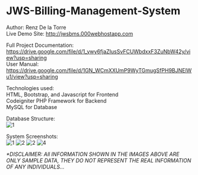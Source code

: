 # JWS-Billing-Management-System
 Author: Renz De la Torre <br/>
 Live Demo Site: <a href="http://jwsbms.000webhostapp.com" target="_blank">http://jwsbms.000webhostapp.com</a>

Full Project Documentation: https://drive.google.com/file/d/1_ywy6fjaZIusSvFCUWbdxxF3ZuNbW42y/view?usp=sharing
<br />
User Manual: https://drive.google.com/file/d/1GN_WCmXXUmP9WyTGmugSfPH9BJNElWu1/view?usp=sharing
 
 Technologies used:<br/>
 HTML, Bootstrap, and Javascript for Frontend<br/>
 Codeigniter PHP Framework for Backend<br/>
 MySQL for Database<br/>
 
 Database Structure: <br/>
![1](https://user-images.githubusercontent.com/88235225/140684546-56f76beb-555b-4050-b8b1-643302f5e5a1.jpg)

System Screenshots: <br/>
![1](https://user-images.githubusercontent.com/88235225/155880161-bfdd990a-0eee-45a7-8442-a51eb22e1de6.png)
![2](https://user-images.githubusercontent.com/88235225/155880171-208e7911-6e16-4ba6-bebe-52556d7c9160.png)
![2](https://user-images.githubusercontent.com/88235225/155880175-1874631c-e728-4ad5-b861-07b17512346d.png)
![4](https://user-images.githubusercontent.com/88235225/155880178-a03d68e5-c6f6-48be-85dc-91e83251f4cb.png)

<em>*DISCLAIMER: All INFORMATION SHOWN IN THE IMAGES ABOVE ARE ONLY SAMPLE DATA, THEY DO NOT REPRESENT THE REAL INFORMATION OF ANY INDIVIDUALS...</em>
